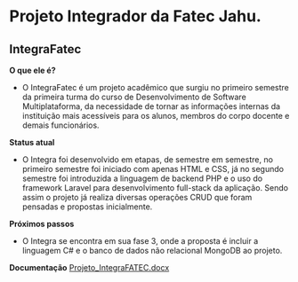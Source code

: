 # Projeto Integrador da Fatec Jahu.

## IntegraFatec

**O que ele é?**

- O IntegraFatec é um projeto acadêmico que surgiu no primeiro semestre da primeira turma do curso de Desenvolvimento de Software Multiplataforma, da necessidade de tornar as informações internas da instituição mais acessíveis para os alunos, membros do corpo docente e demais funcionários.

**Status atual**

- O Integra foi desenvolvido em etapas, de semestre em semestre, no primeiro semestre foi iniciado com apenas HTML e CSS, já no segundo semestre foi introduzida a linguagem de backend PHP e o uso do framework Laravel para desenvolvimento full-stack da aplicação. Sendo assim o projeto já realiza diversas operações CRUD que foram pensadas e propostas inicialmente.

**Próximos passos**

- O Integra se encontra em sua fase 3, onde a proposta é incluir a linguagem C# e o banco de dados não relacional MongoDB ao projeto.

**Documentação**
[Projeto_IntegraFATEC.docx](https://github.com/user-attachments/files/15873467/Projeto_IntegraFATEC.1.docx)
